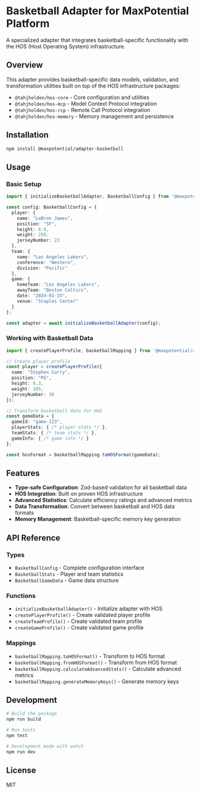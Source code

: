 # Basketball Adapter for MaxPotential Platform

A specialized adapter that integrates basketball-specific functionality with the HOS (Host Operating System) infrastructure.

## Overview

This adapter provides basketball-specific data models, validation, and transformation utilities built on top of the HOS infrastructure packages:

- `@tahjholden/hos-core` - Core configuration and utilities
- `@tahjholden/hos-mcp` - Model Context Protocol integration
- `@tahjholden/hos-rcp` - Remote Call Protocol integration
- `@tahjholden/hos-memory` - Memory management and persistence

## Installation

```bash
npm install @maxpotential/adapter-basketball
```

## Usage

### Basic Setup

```typescript
import { initializeBasketballAdapter, BasketballConfig } from '@maxpotential/adapter-basketball';

const config: BasketballConfig = {
  player: {
    name: "LeBron James",
    position: "SF",
    height: 6.9,
    weight: 250,
    jerseyNumber: 23
  },
  team: {
    name: "Los Angeles Lakers",
    conference: "Western",
    division: "Pacific"
  },
  game: {
    homeTeam: "Los Angeles Lakers",
    awayTeam: "Boston Celtics",
    date: "2024-01-15",
    venue: "Staples Center"
  }
};

const adapter = await initializeBasketballAdapter(config);
```

### Working with Basketball Data

```typescript
import { createPlayerProfile, basketballMapping } from '@maxpotential/adapter-basketball';

// Create player profile
const player = createPlayerProfile({
  name: "Stephen Curry",
  position: "PG",
  height: 6.3,
  weight: 185,
  jerseyNumber: 30
});

// Transform basketball data for HOS
const gameData = {
  gameId: "game-123",
  playerStats: { /* player stats */ },
  teamStats: { /* team stats */ },
  gameInfo: { /* game info */ }
};

const hosFormat = basketballMapping.toHOSFormat(gameData);
```

## Features

- **Type-safe Configuration**: Zod-based validation for all basketball data
- **HOS Integration**: Built on proven HOS infrastructure
- **Advanced Statistics**: Calculate efficiency ratings and advanced metrics
- **Data Transformation**: Convert between basketball and HOS data formats
- **Memory Management**: Basketball-specific memory key generation

## API Reference

### Types

- `BasketballConfig` - Complete configuration interface
- `BasketballStats` - Player and team statistics
- `BasketballGameData` - Game data structure

### Functions

- `initializeBasketballAdapter()` - Initialize adapter with HOS
- `createPlayerProfile()` - Create validated player profile
- `createTeamProfile()` - Create validated team profile
- `createGameProfile()` - Create validated game profile

### Mappings

- `basketballMapping.toHOSFormat()` - Transform to HOS format
- `basketballMapping.fromHOSFormat()` - Transform from HOS format
- `basketballMapping.calculateAdvancedStats()` - Calculate advanced metrics
- `basketballMapping.generateMemoryKeys()` - Generate memory keys

## Development

```bash
# Build the package
npm run build

# Run tests
npm test

# Development mode with watch
npm run dev
```

## License

MIT
